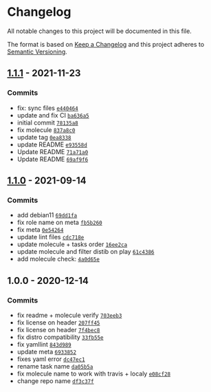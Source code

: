 # Changelog

All notable changes to this project will be documented in this file.

The format is based on [Keep a Changelog](https://keepachangelog.com/en/1.0.0/)
and this project adheres to [Semantic Versioning](https://semver.org/spec/v2.0.0.html).

## [1.1.1](https://github.com/lotusnoir/ansible-apps_acng/compare/1.1.0...1.1.1) - 2021-11-23

### Commits

- fix: sync files [`e440464`](https://github.com/lotusnoir/ansible-apps_acng/commit/e4404648ae5cade1bed8db0f289452a63b5f8b03)
- update and fix CI [`ba636a5`](https://github.com/lotusnoir/ansible-apps_acng/commit/ba636a5ddaf24ac78c3c3f9969a311f9cf502eb6)
- initial commit [`78135a8`](https://github.com/lotusnoir/ansible-apps_acng/commit/78135a87eae6743a991aa110cb895291c4344f3a)
- fix molecule [`837a8c0`](https://github.com/lotusnoir/ansible-apps_acng/commit/837a8c097f8320cb5aaf7c15e4500f74ac00c9c3)
- update tag [`0ea8338`](https://github.com/lotusnoir/ansible-apps_acng/commit/0ea833891d47c4d63374a275065c8d196fe2b414)
- update README [`e93558d`](https://github.com/lotusnoir/ansible-apps_acng/commit/e93558d38bba68ac56cda1d92ec6d341b242b546)
- Update README [`71a71a0`](https://github.com/lotusnoir/ansible-apps_acng/commit/71a71a09c21114a853263a6af5103338185b594c)
- Update README [`69af9f6`](https://github.com/lotusnoir/ansible-apps_acng/commit/69af9f6884ad550f7935cac8e201d8acb969c3fe)

## [1.1.0](https://github.com/lotusnoir/ansible-apps_acng/compare/1.0.0...1.1.0) - 2021-09-14

### Commits

- add debian11 [`69dd1fa`](https://github.com/lotusnoir/ansible-apps_acng/commit/69dd1fa8683ab86e81f0639b45174aa59163897f)
- fix role name on meta [`fb5b260`](https://github.com/lotusnoir/ansible-apps_acng/commit/fb5b260417a847b9dc4f090683c615feedc9ac68)
- fix meta [`0e54264`](https://github.com/lotusnoir/ansible-apps_acng/commit/0e542647cf06a57f28e91474b7bd49c03a999c34)
- update lint files [`cdc718e`](https://github.com/lotusnoir/ansible-apps_acng/commit/cdc718e071e8227912cc6e452d28580dc7d97ff4)
- update molecule + tasks order [`16ee2ca`](https://github.com/lotusnoir/ansible-apps_acng/commit/16ee2ca768cc612f4dfdcc1d8c9375bef5135547)
- update molecule and filter distib on play [`61c4386`](https://github.com/lotusnoir/ansible-apps_acng/commit/61c43865bcf80866db00b6b7636bb20a576bed45)
- add molecule check: [`4a0d65e`](https://github.com/lotusnoir/ansible-apps_acng/commit/4a0d65e5a5ce7faf77777d68cc6f044820cc3292)

## 1.0.0 - 2020-12-14

### Commits

- fix readme + molecule verify [`703eeb3`](https://github.com/lotusnoir/ansible-apps_acng/commit/703eeb37a6544aceca11dea4671d39b715718f47)
- fix license on header [`207ff45`](https://github.com/lotusnoir/ansible-apps_acng/commit/207ff45200bb334013bdef2f9c6136f8ea1ef823)
- fix license on header [`7f4bec8`](https://github.com/lotusnoir/ansible-apps_acng/commit/7f4bec8fc56a97512a05a264472b2cc08efddaac)
- fix distro compatibility [`33fb55e`](https://github.com/lotusnoir/ansible-apps_acng/commit/33fb55e5b7041eccf2e5d25f548a292aaf57acbe)
- fix yamllint [`843d989`](https://github.com/lotusnoir/ansible-apps_acng/commit/843d9897e967da002b768a57e479011934ef3d18)
- update meta [`6933852`](https://github.com/lotusnoir/ansible-apps_acng/commit/6933852a6a47eae9e164936771371a98ae34e243)
- fixes yaml error [`dc47ec1`](https://github.com/lotusnoir/ansible-apps_acng/commit/dc47ec150f4dac4bc0970a16d8a30106128493f5)
- rename task name [`da05b5a`](https://github.com/lotusnoir/ansible-apps_acng/commit/da05b5a1c47756f7567efebe362e477e7cc57e21)
- fix molecule name to work with travis + localy [`e08cf28`](https://github.com/lotusnoir/ansible-apps_acng/commit/e08cf282cba8296636538bbf690c1795d97903d7)
- change repo name [`df3c37f`](https://github.com/lotusnoir/ansible-apps_acng/commit/df3c37f0f05010070ceee55031b234ce6386ce20)
